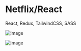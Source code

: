 # Netflix/React

React, Redux, TailwindCSS, SASS

![image](https://github.com/sezgikoroglu/Netflix-React/assets/107544695/d49786fe-3277-4416-9a3a-4febf6804dec)

![image](https://github.com/sezgikoroglu/Netflix-React/assets/107544695/ea320580-1090-49a7-82e2-52be3bd66742)

